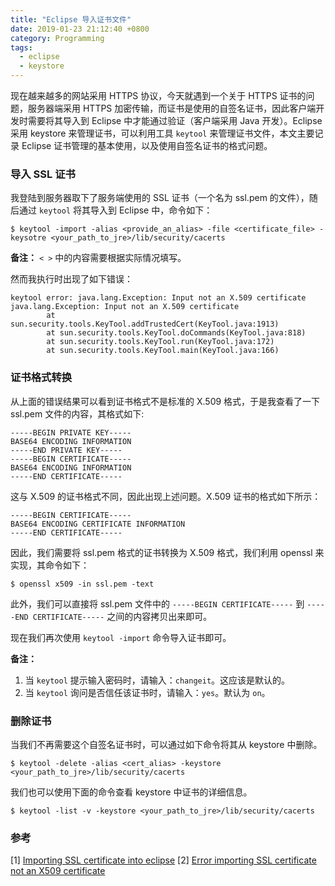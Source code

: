 ```yaml
---
title: "Eclipse 导入证书文件"
date: 2019-01-23 21:12:40 +0800
category: Programming
tags:
  - eclipse
  - keystore
---
```


现在越来越多的网站采用 HTTPS 协议，今天就遇到一个关于 HTTPS 证书的问题，服务器端采用 HTTPS 加密传输，而证书是使用的自签名证书，因此客户端开发时需要将其导入到 Eclipse 中才能通过验证（客户端采用 Java 开发）。Eclipse 采用 keystore 来管理证书，可以利用工具 `keytool` 来管理证书文件，本文主要记录 Eclipse 证书管理的基本使用，以及使用自签名证书的格式问题。

<!-- more -->

### 导入 SSL 证书

我登陆到服务器取下了服务端使用的 SSL 证书（一个名为 ssl.pem 的文件），随后通过 `keytool` 将其导入到 Eclipse 中，命令如下：

```
$ keytool -import -alias <provide_an_alias> -file <certificate_file> -keysotre <your_path_to_jre>/lib/security/cacerts
```

__备注：__ `< >` 中的内容需要根据实际情况填写。

然而我执行时出现了如下错误：

```
keytool error: java.lang.Exception: Input not an X.509 certificate
java.lang.Exception: Input not an X.509 certificate
        at sun.security.tools.KeyTool.addTrustedCert(KeyTool.java:1913)
        at sun.security.tools.KeyTool.doCommands(KeyTool.java:818)
        at sun.security.tools.KeyTool.run(KeyTool.java:172)
        at sun.security.tools.KeyTool.main(KeyTool.java:166)
```

### 证书格式转换

从上面的错误结果可以看到证书格式不是标准的 X.509 格式，于是我查看了一下 ssl.pem 文件的内容，其格式如下:

```
-----BEGIN PRIVATE KEY-----
BASE64 ENCODING INFORMATION
-----END PRIVATE KEY-----
-----BEGIN CERTIFICATE-----
BASE64 ENCODING INFORMATION
-----END CERTIFICATE-----
```

这与 X.509 的证书格式不同，因此出现上述问题。X.509 证书的格式如下所示：

```
-----BEGIN CERTIFICATE-----
BASE64 ENCODING CERTIFICATE INFORMATION
-----END CERTIFICATE-----
```

因此，我们需要将 ssl.pem 格式的证书转换为 X.509 格式，我们利用 openssl 来实现，其命令如下：

```
$ openssl x509 -in ssl.pem -text
```

此外，我们可以直接将 ssl.pem 文件中的 `-----BEGIN CERTIFICATE-----` 到 `-----END CERTIFICATE-----` 之间的内容拷贝出来即可。

现在我们再次使用 `keytool -import` 命令导入证书即可。

__备注：__

1. 当 `keytool` 提示输入密码时，请输入：`changeit`。这应该是默认的。
2. 当 `keytool` 询问是否信任该证书时，请输入：`yes`。默认为 `on`。

### 删除证书

当我们不再需要这个自签名证书时，可以通过如下命令将其从 keystore 中删除。

```
$ keytool -delete -alias <cert_alias> -keystore <your_path_to_jre>/lib/security/cacerts
```

我们也可以使用下面的命令查看 keystore 中证书的详细信息。

```
$ keytool -list -v -keystore <your_path_to_jre>/lib/security/cacerts
```

### 参考

[1] [Importing SSL certificate into eclipse](https://stackoverflow.com/questions/684081/importing-ssl-certificate-into-eclipse)
[2] [Error importing SSL certificate not an X509 certificate](https://stackoverflow.com/questions/9889669/error-importing-ssl-certificate-not-an-x-509-certificate)
